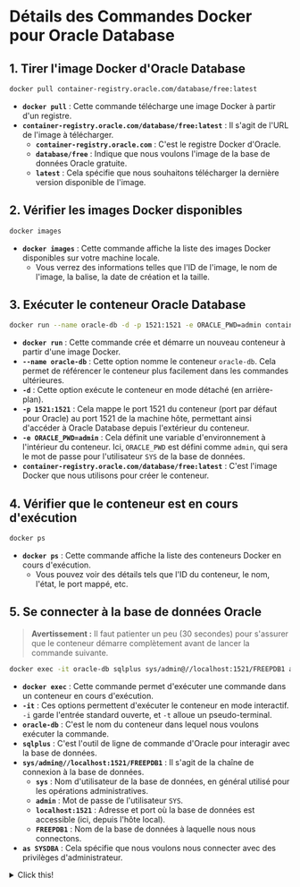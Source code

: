 # Détails des Commandes Docker pour Oracle Database

## 1. Tirer l'image Docker d'Oracle Database

```bash
docker pull container-registry.oracle.com/database/free:latest
```

-   **`docker pull`** : Cette commande télécharge une image Docker à partir d'un registre.
-   **`container-registry.oracle.com/database/free:latest`** : Il s'agit de l'URL de l'image à télécharger.
    -   **`container-registry.oracle.com`** : C'est le registre Docker d'Oracle.
    -   **`database/free`** : Indique que nous voulons l'image de la base de données Oracle gratuite.
    -   **`latest`** : Cela spécifie que nous souhaitons télécharger la dernière version disponible de l'image.

## 2. Vérifier les images Docker disponibles

```bash
docker images
```
- **`docker images`** : Cette commande affiche la liste des images Docker disponibles sur votre machine locale.
    -    Vous verrez des informations telles que l'ID de l'image, le nom de l'image, la balise, la date de création et la taille.
  
## 3. Exécuter le conteneur Oracle Database


```bash
docker run --name oracle-db -d -p 1521:1521 -e ORACLE_PWD=admin container-registry.oracle.com/database/free:latest
```

-   **`docker run`** : Cette commande crée et démarre un nouveau conteneur à partir d'une image Docker.
-   **`--name oracle-db`** : Cette option nomme le conteneur `oracle-db`. Cela permet de référencer le conteneur plus facilement dans les commandes ultérieures.
-   **`-d`** : Cette option exécute le conteneur en mode détaché (en arrière-plan).
-   **`-p 1521:1521`** : Cela mappe le port 1521 du conteneur (port par défaut pour Oracle) au port 1521 de la machine hôte, permettant ainsi d'accéder à Oracle Database depuis l'extérieur du conteneur.
-   **`-e ORACLE_PWD=admin`** : Cela définit une variable d'environnement à l'intérieur du conteneur. Ici, `ORACLE_PWD` est défini comme `admin`, qui sera le mot de passe pour l'utilisateur `SYS` de la base de données.
-   **`container-registry.oracle.com/database/free:latest`** : C'est l'image Docker que nous utilisons pour créer le conteneur.

## 4. Vérifier que le conteneur est en cours d'exécution

```bash
docker ps
```
-  **`docker ps`** : Cette commande affiche la liste des conteneurs Docker en cours d'exécution.
    -    Vous pouvez voir des détails tels que l'ID du conteneur, le nom, l'état, le port mappé, etc.

## 5. Se connecter à la base de données Oracle

> **Avertissement :** Il faut patienter un peu (30 secondes) pour s'assurer que le conteneur démarre complètement avant de lancer la commande suivante.

```bash
docker exec -it oracle-db sqlplus sys/admin@//localhost:1521/FREEPDB1 as SYSDBA
```
-   **`docker exec`** : Cette commande permet d'exécuter une commande dans un conteneur en cours d'exécution.
-   **`-it`** : Ces options permettent d'exécuter le conteneur en mode interactif. `-i` garde l'entrée standard ouverte, et `-t` alloue un pseudo-terminal.
-   **`oracle-db`** : C'est le nom du conteneur dans lequel nous voulons exécuter la commande.
-   **`sqlplus`** : C'est l'outil de ligne de commande d'Oracle pour interagir avec la base de données.
-   **`sys/admin@//localhost:1521/FREEPDB1`** : Il s'agit de la chaîne de connexion à la base de données.
    -   **`sys`** : Nom d'utilisateur de la base de données, en général utilisé pour les opérations administratives.
    -   **`admin`** : Mot de passe de l'utilisateur `SYS`.
    -   **`localhost:1521`** : Adresse et port où la base de données est accessible (ici, depuis l'hôte local).
    -   **`FREEPDB1`** : Nom de la base de données à laquelle nous nous connectons.
-   **`as SYSDBA`** : Cela spécifie que nous voulons nous connecter avec des privilèges d'administrateur.


<details><summary>Click this!</summary>
Here is some more text that was hidden before.
</details>
